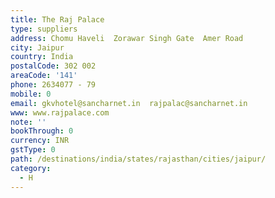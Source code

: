 ```yaml
---
title: The Raj Palace
type: suppliers
address: Chomu Haveli  Zorawar Singh Gate  Amer Road
city: Jaipur
country: India
postalCode: 302 002
areaCode: '141'
phone: 2634077 - 79
mobile: 0
email: gkvhotel@sancharnet.in  rajpalac@sancharnet.in
www: www.rajpalace.com
note: ''
bookThrough: 0
currency: INR
gstType: 0
path: /destinations/india/states/rajasthan/cities/jaipur/
category:
  - H
---
```



